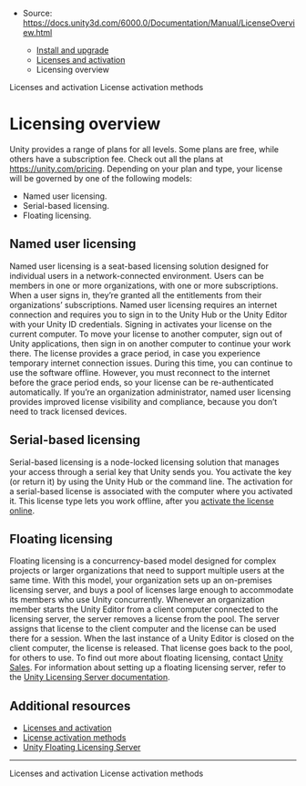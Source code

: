 * Source: https://docs.unity3d.com/6000.0/Documentation/Manual/LicenseOverview.html

  * [Install and upgrade](https://docs.unity3d.com/6000.0/Documentation/Manual/install-and-upgrade.html)
  * [Licenses and activation](https://docs.unity3d.com/6000.0/Documentation/Manual/LicensesAndActivation.html)
  * Licensing overview


[](https://docs.unity3d.com/6000.0/Documentation/Manual/LicensesAndActivation.html)
Licenses and activation
[](https://docs.unity3d.com/6000.0/Documentation/Manual/LicenseActivationMethods.html)
License activation methods
# Licensing overview
Unity provides a range of plans for all levels. Some plans are free, while others have a subscription fee. Check out all the plans at <https://unity.com/pricing>.
Depending on your plan and type, your license will be governed by one of the following models:
  * Named user licensing.
  * Serial-based licensing.
  * Floating licensing.


## Named user licensing
Named user licensing is a seat-based licensing solution designed for individual users in a network-connected environment. Users can be members in one or more organizations, with one or more subscriptions. When a user signs in, they’re granted all the entitlements from their organizations’ subscriptions.
Named user licensing requires an internet connection and requires you to sign in to the Unity Hub or the Unity Editor with your Unity ID credentials. Signing in activates your license on the current computer. To move your license to another computer, sign out of Unity applications, then sign in on another computer to continue your work there.
The license provides a grace period, in case you experience temporary internet connection issues. During this time, you can continue to use the software offline. However, you must reconnect to the internet before the grace period ends, so your license can be re-authenticated automatically.
If you’re an organization administrator, named user licensing provides improved license visibility and compliance, because you don’t need to track licensed devices.
## Serial-based licensing
Serial-based licensing is a node-locked licensing solution that manages your access through a serial key that Unity sends you. You activate the key (or return it) by using the Unity Hub or the command line. 
The activation for a serial-based license is associated with the computer where you activated it.
This license type lets you work offline, after you [activate the license online](https://docs.unity3d.com/6000.0/Documentation/Manual/LicenseActivationMethods.html).
## Floating licensing
Floating licensing is a concurrency-based model designed for complex projects or larger organizations that need to support multiple users at the same time.
With this model, your organization sets up an on-premises licensing server, and buys a pool of licenses large enough to accommodate its members who use Unity concurrently. Whenever an organization member starts the Unity Editor from a client computer connected to the licensing server, the server removes a license from the pool. The server assigns that license to the client computer and the license can be used there for a session. When the last instance of a Unity Editor is closed on the client computer, the license is released. That license goes back to the pool, for others to use.
To find out more about floating licensing, contact [Unity Sales](https://unity.com/support-services). For information about setting up a floating licensing server, refer to the [Unity Licensing Server documentation](https://docs.unity.com/licensing/manual).
## Additional resources
  * [Licenses and activation](https://docs.unity3d.com/6000.0/Documentation/Manual/LicensesAndActivation.html)
  * [License activation methods](https://docs.unity3d.com/6000.0/Documentation/Manual/LicenseActivationMethods.html)
  * [Unity Floating Licensing Server](https://docs.unity.com/licensing/en-us/manual)


* * *
[](https://docs.unity3d.com/6000.0/Documentation/Manual/LicensesAndActivation.html)
Licenses and activation
[](https://docs.unity3d.com/6000.0/Documentation/Manual/LicenseActivationMethods.html)
License activation methods
